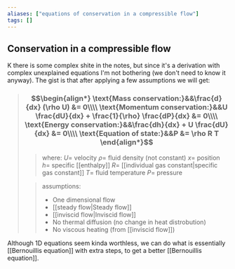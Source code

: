 ```yaml
---
aliases: ["equations of conservation in a compressible flow"]
tags: []
---
```


## Conservation in a compressible flow

K there is some complex shite in the notes, but since it's a derivation with complex unexplained equations I'm not bothering (we don't need to know it anyway). The gist is that after applying a few assumptions we will get:

> ### $$\begin{align*} \text{Mass conservation:}&&\frac{d}{dx} (\rho U) &= 0\\\\ \text{Momentum conservation:}&&U \frac{dU}{dx} + \frac{1}{\rho} \frac{dP}{dx} &= 0\\\\ \text{Energy conservation:}&&\frac{dh}{dx} + U \frac{dU}{dx} &= 0\\\\ \text{Equation of state:}&&P &= \rho R T \end{align*}$$
>> where:
>> $U=$ velocity
>> $\rho=$ fluid density (not constant)
>> $x=$ position
>> $h=$ specific [[enthalpy]]
>> $R=$ [[individual gas constant|specific gas constant]]
>> $T=$ fluid temperature
>> $P=$ pressure
>
>> assumptions:
>> - One dimensional flow
>> - [[steady flow|Steady flow]]
>> - [[inviscid flow|Inviscid flow]]
>> - No thermal diffusion (no change in heat distrobution)
>> - No viscous heating (from [[inviscid flow]])

Although 1D equations seem kinda worthless, we can do what is essentially [[Bernouillis equation]] with extra steps, to get a better [[Bernouillis equation]].